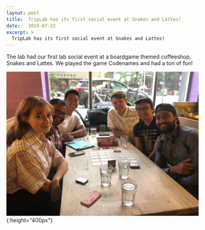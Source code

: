```yaml
---
layout: post
title:  TripLab has its first social event at Snakes and Lattes!
date:   2019-07-22
excerpt: >
  TripLab has its first social event at Snakes and Lattes!
---
```


The lab had our first lab social event at a boardgame themed coffeeshop, Snakes and Lattes. We played the game Codenames and had a ton of fun!

![The lab at Snakes and Lattes](/images/people/chutes_and_lattes_2019.jpg "The lab at Snakes and Lattes"){:height="400px"}

